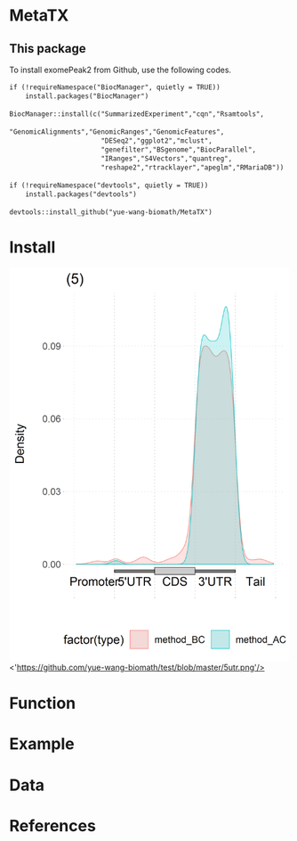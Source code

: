 # MetaTX
## This package
To install exomePeak2 from Github, use the following codes.
```{r cars}
if (!requireNamespace("BiocManager", quietly = TRUE))
    install.packages("BiocManager")

BiocManager::install(c("SummarizedExperiment","cqn","Rsamtools",
                       "GenomicAlignments","GenomicRanges","GenomicFeatures",
                       "DESeq2","ggplot2","mclust",
                       "genefilter","BSgenome","BiocParallel",
                       "IRanges","S4Vectors","quantreg",
                       "reshape2","rtracklayer","apeglm","RMariaDB"))

if (!requireNamespace("devtools", quietly = TRUE))
    install.packages("devtools")

devtools::install_github("yue-wang-biomath/MetaTX")
```
# Install
<img
src = 'https://github.com/yue-wang-biomath/test/blob/master/5utr.png' />
<'https://github.com/yue-wang-biomath/test/blob/master/5utr.png'/>

# Function

# Example

# Data

# References
